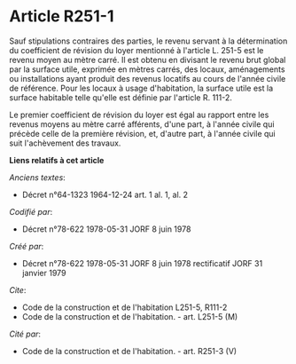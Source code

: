# Article R251-1

Sauf stipulations contraires des parties, le revenu servant à la détermination du coefficient de révision du loyer mentionné
à l'article L. 251-5 est le revenu moyen au mètre carré. Il est obtenu en divisant le revenu brut global par la surface
utile, exprimée en mètres carrés, des locaux, aménagements ou installations ayant produit des revenus locatifs au cours de
l'année civile de référence. Pour les locaux à usage d'habitation, la surface utile est la surface habitable telle qu'elle
est définie par l'article R. 111-2.

Le premier coefficient de révision du loyer est égal au rapport entre les revenus moyens au mètre carré afférents, d'une
part, à l'année civile qui précède celle de la première révision, et, d'autre part, à l'année civile qui suit l'achèvement
des travaux.

**Liens relatifs à cet article**

_Anciens textes_:

  - Décret n°64-1323 1964-12-24 art. 1 al. 1, al. 2

_Codifié par_:

  - Décret n°78-622 1978-05-31 JORF 8 juin 1978

_Créé par_:

  - Décret n°78-622 1978-05-31 JORF 8 juin 1978 rectificatif JORF 31 janvier 1979

_Cite_:

  - Code de la construction et de l'habitation L251-5, R111-2
  - Code de la construction et de l'habitation. - art. L251-5 (M)

_Cité par_:

  - Code de la construction et de l'habitation. - art. R251-3 (V)
